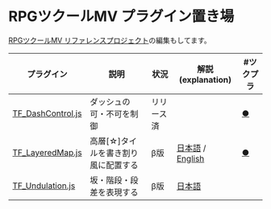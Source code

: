 # RPGツクールMV プラグイン置き場

[RPGツクールMV リファレンスプロジェクト](https://github.com/katai5plate/RPGMV-CoreScript-Reference/)の編集もしてます。


|プラグイン|説明|状況|解説(explanation)|#ツクプラ|
|---|---|---|---|---|
|[TF_DashControl.js](https://raw.githubusercontent.com/tonbijp/RPGMakerMV/master/TF_DashControl.js)|ダッシュの可・不可を制御|リリース済||[●](https://rpgfun.tk/archives/2395)|
|[TF_LayeredMap.js](https://raw.githubusercontent.com/tonbijp/RPGMakerMV/master/TF_LayeredMap.js)|高層[☆]タイルを書き割り風に配置する|β版|[日本語](https://forum.tkool.jp/index.php?threads/1476/) / [English](https://forums.rpgmakerweb.com/index.php?threads/103416/)|[●](https://rpgfun.tk/archives/12228)|
|[TF_Undulation.js](https://raw.githubusercontent.com/tonbijp/RPGMakerMV/master/TF_Undulation.js)| 坂・階段・段差を表現する| β版 | [日本語](https://forum.tkool.jp/index.php?threads/3433/)|

